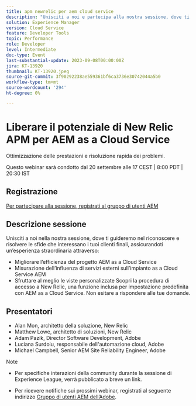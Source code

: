 ```yaml
---
title: apm newrelic per aem cloud service
description: "Unisciti a noi e partecipa alla nostra sessione, dove ti guideremo nel riconoscere e risolvere le sfide che interessano i tuoi clienti finali, assicurandoti un’esperienza straordinaria migliorando l’efficienza del progetto as a Cloud Service per l’AEM, misurando l’influenza dei servizi esterni per il tuo sistema as a Cloud Service per l’AEM e sfruttando al massimo viste personalizzate. Scopri la procedura per accedere a New Relic, una funzione inclusa per impostazione predefinita con AEM as a Cloud Service. Non esitate a rispondere alle vostre domande."
solution: Experience Manager
version: Cloud Service
feature: Developer Tools
topic: Performance
role: Developer
level: Intermediate
doc-type: Event
last-substantial-update: 2023-09-08T00:00:00Z
jira: KT-13920
thumbnail: KT-13920.jpeg
source-git-commit: 3f90292238ae559361bf6ca3736e30742044a5b0
workflow-type: tm+mt
source-wordcount: '294'
ht-degree: 0%

---
```



# Liberare il potenziale di New Relic APM per AEM as a Cloud Service

Ottimizzazione delle prestazioni e risoluzione rapida dei problemi.

Questo webinar sarà condotto dal 20 settembre alle 17 CEST \| 8:00 PDT \| 20:30 IST

## Registrazione

[Per partecipare alla sessione, registrati al gruppo di utenti AEM](https://aem-augs.adobe.com/events/details/adobe-experience-manager-aem-learning-chapter-presents-harness-the-power-of-new-relic-apm-for-aem-as-a-cloud-service-boost-performance-amp-rapid-issue-fix/)

## Descrizione sessione

Unisciti a noi nella nostra sessione, dove ti guideremo nel riconoscere e risolvere le sfide che interessano i tuoi clienti finali, assicurandoti un’esperienza straordinaria attraverso:

* Migliorare l’efficienza del progetto AEM as a Cloud Service
* Misurazione dell’influenza di servizi esterni sull’impianto as a Cloud Service AEM
* Sfruttare al meglio le viste personalizzate Scopri la procedura di accesso a New Relic, una funzione inclusa per impostazione predefinita con AEM as a Cloud Service. Non esitare a rispondere alle tue domande.

## Presentatori

* Alan Mon, architetto della soluzione, New Relic
* Matthew Lowe, architetto di soluzioni, New Relic
* Adam Pazik, Director Software Development, Adobe
* Luciana Surdoiu, responsabile dell&#39;automazione cloud, Adobe
* Michael Campbell, Senior AEM Site Reliability Engineer, Adobe

>[!NOTE]
>
>* Per specifiche interazioni della community durante la sessione di Experience League, verrà pubblicato a breve un link.
>
>* Per ricevere notifiche sui prossimi webinar, registrati al seguente indirizzo [Gruppo di utenti AEM dell’Adobe](https://aem-augs.adobe.com/).
